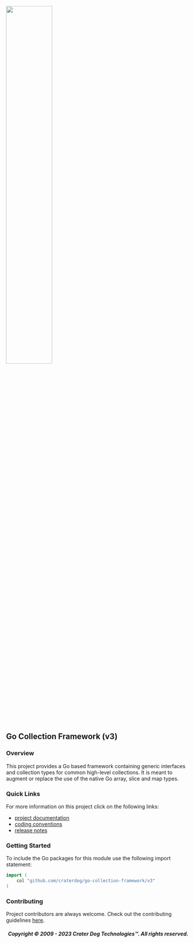 <img src="https://craterdog.com/images/CraterDog.png" width="50%">

## Go Collection Framework (v3)

### Overview
This project provides a Go based framework containing generic interfaces and
collection types for common high-level collections. It is meant to augment or
replace the use of the native Go array, slice and map types.

### Quick Links
For more information on this project click on the following links:
 * [project documentation](https://github.com/craterdog/go-collection-framework/wiki)
 * [coding conventions](https://github.com/craterdog/go-coding-conventions/wiki)
 * [release notes](https://github.com/craterdog/go-collection-framework/wiki/releases)

### Getting Started
To include the Go packages for this module use the following import statement:
```go
import (
	col "github.com/craterdog/go-collection-framework/v3"
)
```

### Contributing
Project contributors are always welcome. Check out the contributing guidelines
[here](https://github.com/craterdog/go-collection-framework/blob/main/.github/CONTRIBUTING.md).

<H5 align="center"> Copyright © 2009 - 2023  Crater Dog Technologies™. All rights reserved. </H5>
